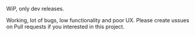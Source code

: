 WiP, only dev releases.

Working, lot of bugs, low functionality and poor UX. Please create ussues on Pull requests if you interested in this project.
